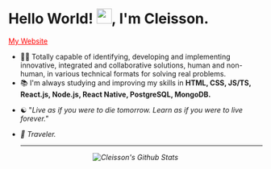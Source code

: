 
<h1>Hello World! <img src="https://raw.githubusercontent.com/kaueMarques/kaueMarques/master/hi.gif" width="30px">, I'm Cleisson. </h1>
           
<p>            
  <a href="https://cleisson.vercel.app" target="blank" style="color: red;">My Website </a> 
</p>        
       
<!--- 🔭 I’m currently working on ...--> 
- 👨‍💻 Totally capable of identifying, developing and implementing innovative, integrated and collaborative solutions, human and non-human, in various technical formats for solving real problems.
- 📚 I'm always studying and improving my skills in <strong>HTML, CSS, JS/TS, React.js, Node.js, React Native, PostgreSQL, MongoDB.</strong>
<!-- 
- 📚 I'm always studying and improving my skills in:
   - Languages: <strong>Js/Ts, Python, Solidity. </strong>
   - Front-end: <strong>HTML, CSS, React, Next.js.</strong> 
   - Back-end: <strong>Node.js, PostgreSQL, MongoDB.</strong>
   - Mobile: <strong>React Native</strong> -->
- ☯︎ "<em>Live as if you were to die tomorrow. Learn as if you were to live forever.<em>"
- 🧳 Traveler. 
  
  ---    
  
<div align="center">

![Cleisson's Github Stats](https://github-readme-stats.vercel.app/api?username=cleissonom&show_icons=true&theme=dark)
           


